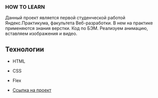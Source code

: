 ### HOW TO LEARN

Данный проект является первой студенческой работой Яндекс.Практикума, факультета Веб-разработки.
В нем на практике применяются знания верстки. Код по БЭМ. Реализуем анимацию,  вставляем изображения и видео.

## Технологии
* HTML
* CSS
* Flex

* [Ссылка на проект]()
